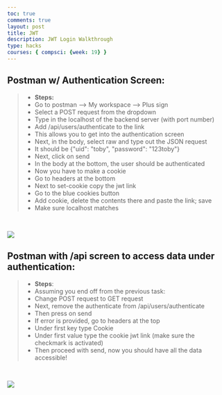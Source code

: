 ```yaml
---
toc: true
comments: true
layout: post
title: JWT
description: JWT Login Walkthrough
type: hacks
courses: { compsci: {week: 19} }
---
```


## Postman w/ Authentication Screen:

>- **Steps:**
>- Go to postman --> My workspace --> Plus sign
>- Select a POST request from the dropdown
>- Type in the localhost of the backend server (with port number)
>- Add /api/users/authenticate to the link
>- This allows you to get into the authentication screen
>- Next, in the body, select raw and type out the JSON request
>- It should be {"uid": "toby", "password": "123toby"}
>- Next, click on send
>- In the body at the bottom, the user should be authenticated
>- Now you have to make a cookie
>- Go to headers at the bottom
>- Next to set-cookie copy the jwt link
>- Go to the blue cookies button
>- Add cookie, delete the contents there and paste the link; save
>- Make sure localhost matches

<br>

![]({{site.baseurl}}/images/postman-authentication.png)


## Postman with /api screen to access data under authentication:

>- **Steps**:
>- Assuming you end off from the previous task: 
>- Change POST request to GET request
>- Next, remove the authenticate from /api/users/authenticate
>- Then press on send 
>- If error is provided, go to headers at the top
>- Under first key type Cookie
>- Under first value type the cookie jwt link (make sure the checkmark is activated)
>- Then proceed with send, now you should have all the data accessible!

<br>

![]({{site.baseurl}}/images/postman-data.png)



